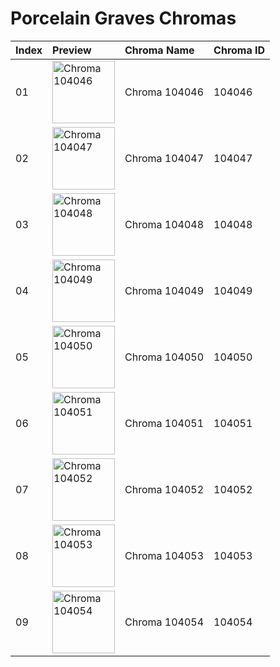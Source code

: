 # Porcelain Graves Chromas

| Index | Preview | Chroma Name | Chroma ID |
|:---|:---|:---|:---|
| 01 | <img src='https://raw.communitydragon.org/latest/plugins/rcp-be-lol-game-data/global/default/v1/champion-chroma-images/104/104046.png' alt='Chroma 104046' width='100'> | Chroma 104046 | 104046 |
| 02 | <img src='https://raw.communitydragon.org/latest/plugins/rcp-be-lol-game-data/global/default/v1/champion-chroma-images/104/104047.png' alt='Chroma 104047' width='100'> | Chroma 104047 | 104047 |
| 03 | <img src='https://raw.communitydragon.org/latest/plugins/rcp-be-lol-game-data/global/default/v1/champion-chroma-images/104/104048.png' alt='Chroma 104048' width='100'> | Chroma 104048 | 104048 |
| 04 | <img src='https://raw.communitydragon.org/latest/plugins/rcp-be-lol-game-data/global/default/v1/champion-chroma-images/104/104049.png' alt='Chroma 104049' width='100'> | Chroma 104049 | 104049 |
| 05 | <img src='https://raw.communitydragon.org/latest/plugins/rcp-be-lol-game-data/global/default/v1/champion-chroma-images/104/104050.png' alt='Chroma 104050' width='100'> | Chroma 104050 | 104050 |
| 06 | <img src='https://raw.communitydragon.org/latest/plugins/rcp-be-lol-game-data/global/default/v1/champion-chroma-images/104/104051.png' alt='Chroma 104051' width='100'> | Chroma 104051 | 104051 |
| 07 | <img src='https://raw.communitydragon.org/latest/plugins/rcp-be-lol-game-data/global/default/v1/champion-chroma-images/104/104052.png' alt='Chroma 104052' width='100'> | Chroma 104052 | 104052 |
| 08 | <img src='https://raw.communitydragon.org/latest/plugins/rcp-be-lol-game-data/global/default/v1/champion-chroma-images/104/104053.png' alt='Chroma 104053' width='100'> | Chroma 104053 | 104053 |
| 09 | <img src='https://raw.communitydragon.org/latest/plugins/rcp-be-lol-game-data/global/default/v1/champion-chroma-images/104/104054.png' alt='Chroma 104054' width='100'> | Chroma 104054 | 104054 |
